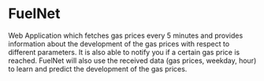 # FuelNet
Web Application which fetches gas prices every 5 minutes and provides information about the development of the gas prices with respect to different parameters. It is also able to notify you if a certain gas price is reached. FuelNet will also use the received data (gas prices, weekday, hour) to learn and predict the development of the gas prices.
